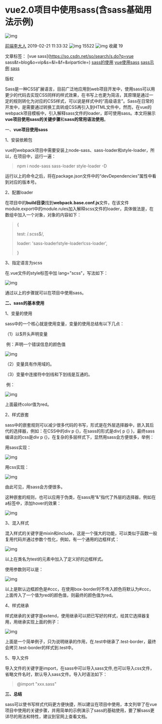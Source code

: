 # vue2.0项目中使用sass(含sass基础用法示例)

![img](https://csdnimg.cn/release/blogv2/dist/pc/img/original.png)

[前端李大人](https://me.csdn.net/u014789022) 2019-02-21 11:33:32 ![img](https://csdnimg.cn/release/blogv2/dist/pc/img/articleReadEyes.png) 15522 ![img](https://csdnimg.cn/release/blogv2/dist/pc/img/tobarCollect.png) 收藏 19

文章标签： [vue sass](https://so.csdn.net/so/search/s.do?q=vue sass&t=blog&o=vip&s=&l=&f=&viparticle=) [sass的使用](https://www.csdn.net/gather_29/MtjaUg0sMTY0OTEtYmxvZwO0O0OO0O0O.html) [vue使用sass](https://www.csdn.net/gather_29/MtjaggxsNzcyNy1ibG9n.html) [sass示例](https://so.csdn.net/so/search/s.do?q=sass示例&t=blog&o=vip&s=&l=&f=&viparticle=) [sass](https://www.csdn.net/gather_25/MtTaEg0sMTAyNjQtYmxvZwO0O0OO0O0O.html)

版权

Sass是一种CSS扩展语言，目前广泛地应用到web项目开发中，使用sass可以用更少的代码去实现CSS同样的样式效果，在书写上也更为简洁，其原理是通过一定的规则转化为对应的CSS样式，可以说是样式中的“高级语言”。Sass在日常的开发中，是需要通过转换工具转成CSS再引入到HTML文件中，然而，在vue的webpack项目模板中，引入解释sass文件的loader，即可使用sass。本文将展示**vue项目使用sass的关键步骤**和**sass的常用语法使用**。

一、**vue项目使用sass**

1、安装依赖包

vue的webpack项目中需要安装上node-sass、sass-loader和style-loader，所以，在项目中，运行一遍：

> npm i node-sass sass-loader style-loader -D

运行以上的命令之后，将在package.json文件中的“devDependencies”属性中看到对应的版本号。

2、配置loader

在项目中的**build目录**找到**webpack.base.conf.js**文件，在该文件module.export中的module.rules加入解释scss文件的loader，具体做法是，在数组中加入一个对象，对象的内容如下：

> {
>
>   test: /\.scss$/,
>
>   loader: 'sass-loader!style-loader!css-loader',
>
> }

3、指定语言为scss

在.vue文件的style标签中加 lang="scss"，写法如下：

![img](https://img-blog.csdnimg.cn/20190221101959366.png)

通过以上的步骤就可以在项目中使用sass。

**二、sass的基本使用**

1、变量的使用

sass中的一个核心就是使用变量，变量的使用总结有以下几点：

（1）以$开头声明变量

​     例：声明一个错误信息的颜色值

![img](https://img-blog.csdnimg.cn/20190221103702239.png)

（2）变量具有作用域的。

（3）变量中连接符中划线和下划线是互通的。

​    例：

![img](https://img-blog.csdnimg.cn/20190221103938373.png)

上面最终color值为red。

2、样式嵌套

sass中的嵌套规则可以减少很多代码的书写，形式是在外层选择器中，嵌入其后代的选择器，例如：在CSS中的div p {}，在sass的形式是div{ p {} }，最终sass编译出的css是div p {}，在复杂的多层样式下，显然用sass会方便很多，举例：

用sass实现：

![img](https://img-blog.csdnimg.cn/20190221105002891.png?x-oss-process=image/watermark,type_ZmFuZ3poZW5naGVpdGk,shadow_10,text_aHR0cHM6Ly9ibG9nLmNzZG4ubmV0L3UwMTQ3ODkwMjI=,size_16,color_FFFFFF,t_70)

用css实现：

![img](https://img-blog.csdnimg.cn/20190221105031425.png?x-oss-process=image/watermark,type_ZmFuZ3poZW5naGVpdGk,shadow_10,text_aHR0cHM6Ly9ibG9nLmNzZG4ubmV0L3UwMTQ3ODkwMjI=,size_16,color_FFFFFF,t_70)

由此可见，用sass会方便很多。

这种嵌套的规则，也可以应用于伪类，在sass用“&”指代了外层的选择器，例如在a标签中，添加hover的效果：

![img](https://img-blog.csdnimg.cn/2019022110535027.png?x-oss-process=image/watermark,type_ZmFuZ3poZW5naGVpdGk,shadow_10,text_aHR0cHM6Ly9ibG9nLmNzZG4ubmV0L3UwMTQ3ODkwMjI=,size_16,color_FFFFFF,t_70)

3、混入样式

混入样式的关键字是mixin和include，这是一个强大的功能，可以类似于函数一般复用代码并通过参数个性化，例如，有一个通用的边框样式：

![img](https://img-blog.csdnimg.cn/20190221110228139.png?x-oss-process=image/watermark,type_ZmFuZ3poZW5naGVpdGk,shadow_10,text_aHR0cHM6Ly9ibG9nLmNzZG4ubmV0L3UwMTQ3ODkwMjI=,size_16,color_FFFFFF,t_70)

以上在类名为test的元素中加入了定义好的边框样式。

使用参数则可以是：

![img](https://img-blog.csdnimg.cn/20190221110507440.png?x-oss-process=image/watermark,type_ZmFuZ3poZW5naGVpdGk,shadow_10,text_aHR0cHM6Ly9ibG9nLmNzZG4ubmV0L3UwMTQ3ODkwMjI=,size_16,color_FFFFFF,t_70)

以上是默认边框颜色是#ccc，在使用box-border时不传入颜色将默认为#ccc，上面传入了一个值为red的颜色值，则最终的颜色值为red。

4、样式继承

样式继承的关键字是extend，使用继承可以把已写好的样式，给其它选择器复用，用继承实现上面的例子：

![img](https://img-blog.csdnimg.cn/20190221111105108.png?x-oss-process=image/watermark,type_ZmFuZ3poZW5naGVpdGk,shadow_10,text_aHR0cHM6Ly9ibG9nLmNzZG4ubmV0L3UwMTQ3ODkwMjI=,size_16,color_FFFFFF,t_70)

上面是一个简单例子，只为说明继承的作用，在.test中继承了.test-border，最终会拷贝.test-border的样式到.test中。

5、导入文件

导入文件的关键字是import，在sass中可以导入sass文件,也可以导入css文件，省略文件名时，默认导入sass文件。导入时语法如下：

> @import "xxx.sass"

**三、总结**

sass可以使书写样式代码更方便快捷，所以建议在项目中使用，本文列举了在vue项目中使用的关键步骤，并用简单的示例演示了sass的基础使用，要了解sass更详尽的用法和特性，建议到官网上查看文档。